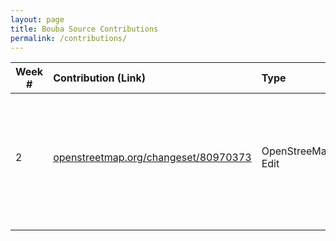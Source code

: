 ```yaml
---
layout: page
title: Bouba Source Contributions
permalink: /contributions/
---
```


<!--
The first column, Contribution, must be a hyperlink to the actual contribution,
such as the Wikipedia edit or pull request, etc., with a suitable name.
Type of the contribution should be "Wikipedia edit", "OpenStreet Map feature",
"Project Documentation", "Project Code", "Blog Edit", etc.

The Description should include a brief summary of what you did.

Replace the first row below with your contribution and add new ones below it
following the same syntax.

-->





| Week #       | Contribution (Link)  | Type  | Description |
|---|:---|:---|:---|
|  2   | [openstreetmap.org/changeset/80970373](https://www.openstreetmap.org/changeset/80970373)    | OpenStreeMap Edit    |   Replaced School for Deaf with headquarters of the non profit organization Council on Foreign Relations    |
|     |     |     |      |
|     |     |     |      |
